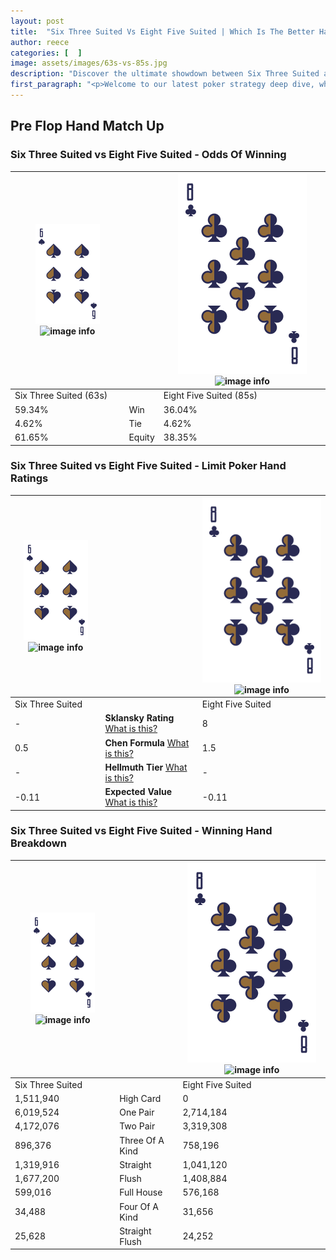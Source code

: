 ```yaml
---
layout: post
title:  "Six Three Suited Vs Eight Five Suited | Which Is The Better Hand In Poker? A Complete Guide"
author: reece
categories: [  ]
image: assets/images/63s-vs-85s.jpg
description: "Discover the ultimate showdown between Six Three Suited and Eight Five Suited in poker! Uncover the odds, strategies, and scenarios where one hand triumphs over the other. Get ready to up your poker game with this thrilling analysis."
first_paragraph: "<p>Welcome to our latest poker strategy deep dive, where we're pitting two distinct hands against each other in a high-stakes showdown: Six Three Suited vs Eight Five Suited.</p><p>In the dynamic world of poker, every decision counts, and knowing which hand holds the upper hand is key to your success at the table.</p><p>In this article, we'll dissect these two hands, explore the scenarios where one dominates the other, and equip you with the knowledge to make strategic choices that can tip the odds in your favor.</p><p>Get ready to unravel the intriguing dynamics of these poker hands and elevate your game to new heights.</p>"
---
```




[comment]: # (sp0)

## Pre Flop Hand Match Up

<div class="table hand-ratings" markdown="1"> 



### Six Three Suited vs Eight Five Suited - Odds Of Winning


    
| ![image info](assets/images/hand1/6.png) ![image info](assets/images/hand1/3s.png) |  | ![image info](assets/images/hand2/8.png) ![image info](assets/images/hand2/5s.png) |
| -------- | -------- | -------- |
| Six Three Suited (63s) |  | Eight Five Suited (85s) |
| 59.34% | Win | 36.04% |
| 4.62% | Tie | 4.62% |
| 61.65% | Equity | 38.35% |




[comment]: # (sp1)



### Six Three Suited vs Eight Five Suited - Limit Poker Hand Ratings


    
| ![image info](assets/images/hand1/6.png) ![image info](assets/images/hand1/3s.png) |  | ![image info](assets/images/hand2/8.png) ![image info](assets/images/hand2/5s.png) |
| -------- | -------- | -------- |
| Six Three Suited |  | Eight Five Suited |
| - | **Sklansky Rating** [What is this?](/sklansky-rating-explained) | 8 |
| 0.5 | **Chen Formula** [What is this?](/chen-formula-explained) | 1.5 |
| - | **Hellmuth Tier** [What is this?](/Hellmuth-tier-explained) | - |
| -0.11 | **Expected Value** [What is this?](/expected-value-explained) | -0.11 |




[comment]: # (sp2)



### Six Three Suited vs Eight Five Suited - Winning Hand Breakdown


    
| ![image info](assets/images/hand1/6.png) ![image info](assets/images/hand1/3s.png) |  | ![image info](assets/images/hand2/8.png) ![image info](assets/images/hand2/5s.png) |
| -------- | -------- | -------- |
| Six Three Suited |  | Eight Five Suited |
| 1,511,940 | High Card | 0 |
| 6,019,524 | One Pair | 2,714,184 |
| 4,172,076 | Two Pair | 3,319,308 |
| 896,376 | Three Of A Kind | 758,196 |
| 1,319,916 | Straight | 1,041,120 |
| 1,677,200 | Flush | 1,408,884 |
| 599,016 | Full House | 576,168 |
| 34,488 | Four Of A Kind | 31,656 |
| 25,628 | Straight Flush | 24,252 |




[comment]: # (sp3)



</div>

[comment]: # (sp4)



[comment]: # (sp5)

